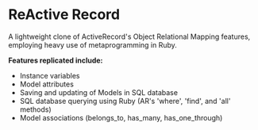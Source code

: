 ReActive Record
==================

A lightweight clone of ActiveRecord's Object Relational Mapping features, employing heavy use of metaprogramming in Ruby.

**Features replicated include:**
* Instance variables
* Model attributes
* Saving and updating of Models in SQL database
* SQL database querying using Ruby (AR's 'where', 'find', and 'all' methods)
* Model associations (belongs_to, has_many, has_one_through)